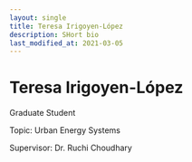 ```yaml
---
layout: single
title: Teresa Irigoyen-López
description: SHort bio
last_modified_at: 2021-03-05
---
```


# Teresa Irigoyen-López

Graduate Student

Topic: Urban Energy Systems

Supervisor: Dr. Ruchi Choudhary

